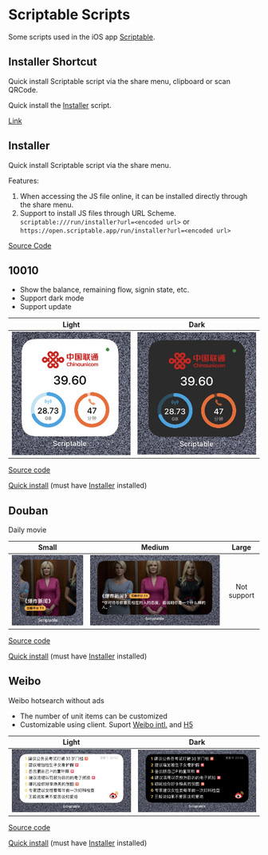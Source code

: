 # Scriptable Scripts

Some scripts used in the iOS app [Scriptable](https://scriptable.app/). 

## Installer Shortcut

Quick install Scriptable script via the share menu, clipboard or scan QRCode.

Quick install the [Installer](#Installer) script.

[Link](https://www.icloud.com/shortcuts/5348320491144e2f8b594d4a934e678e)

## Installer

Quick install Scriptable script via the share menu.

Features:

1. When accessing the JS file online, it can be installed directly through the share menu.
2. Support to install JS files through URL Scheme. `scriptable:///run/installer?url=<encoded url>` or `https://open.scriptable.app/run/installer?url=<encoded url>`

[Source Code](https://raw.githubusercontent.com/Honye/scriptable-scripts/master/installer.js)

## 10010

- Show the balance, remaining flow, signin state, etc.
- Support dark mode
- Support update

|                       Light                       |                      Dark                       |
| :-----------------------------------------------: | :---------------------------------------------: |
| ![Light mode](./10010/screenshot/small_light.jpg) | ![Dark mode](./10010/screenshot/small_dark.jpg) |

[Source code](https://raw.githubusercontent.com/Honye/scriptable-scripts/master/10010/10010.js)

[Quick install](https://open.scriptable.app/run/installer?url=https%3A%2F%2Fraw.githubusercontent.com%2FHonye%2Fscriptable-scripts%2Fmaster%2F10010%2F10010.js) (must have [Installer](#Installer) installed)

## Douban

Daily movie

|                     Small                      |                     Medium                      |    Large    |
| :--------------------------------------------: | :---------------------------------------------: | :---------: |
| ![Small widget](./douban/screenshot/small.jpg) | ![Small widget](./douban/screenshot/medium.jpg) | Not support |

[Source code](https://raw.githubusercontent.com/Honye/scriptable-scripts/master/douban/Douban.js)

[Quick install](https://open.scriptable.app/run/installer?url=https%3A%2F%2Fraw.githubusercontent.com%2FHonye%2Fscriptable-scripts%2Fmaster%2Fdouban%2FDouban.js) (must have [Installer](#Installer) installed)

## Weibo

Weibo hotsearch without ads

- The number of unit items can be customized
- Customizable using client. Suport [Weibo intl.](https://apps.apple.com/cn/app/weibo-intl/id1215210046?l=en) and [H5](https://m.weibo.cn/)

|                    Light                    | Dark                                      |
| :-----------------------------------------: | ----------------------------------------- |
| ![light mode](./weibo/screenshot/light.jpg) | ![dark mode](./weibo/screenshot/dark.jpg) |

[Source code](https://raw.githubusercontent.com/Honye/scriptable-scripts/master/weibo/Weibo.js)

[Quick install](https://open.scriptable.app/run/installer?url=https%3A%2F%2Fraw.githubusercontent.com%2FHonye%2Fscriptable-scripts%2Fmaster%2Fweibo%2FWeibo.js) (must have [Installer](#Installer) installed)